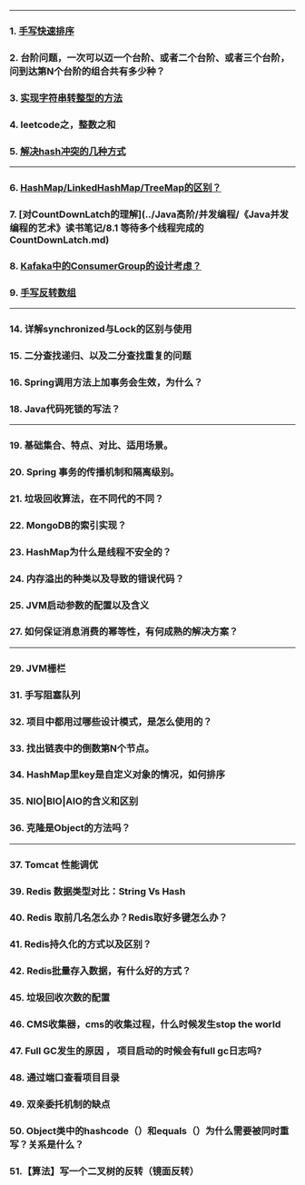 
<hr/>

### 1. [手写快速排序](../java基础/基础算法/快速排序.md)

### 2. 台阶问题，一次可以迈一个台阶、或者二个台阶、或者三个台阶，问到达第N个台阶的组合共有多少种？

### 3. [实现字符串转整型的方法](../Java基础/基础算法/字符串转数字.md)

### 4. leetcode之，整数之和

### 5. [解决hash冲突的几种方式](集合篇.md)


<hr/>

### 6. [HashMap/LinkedHashMap/TreeMap的区别？](../集合/HashMap,LinkedHashMap,TreeMap的区别.md)

### 7. [对CountDownLatch的理解](../Java高阶/并发编程/《Java并发编程的艺术》读书笔记/8.1 等待多个线程完成的CountDownLatch.md)

### 8. [Kafaka中的ConsumerGroup的设计考虑？](http://www.aboutyun.com/thread-9341-1-1.html)

### 9. [手写反转数组](../Java基础/基础算法/反转数组.md)

<hr/>



### 14. 详解synchronized与Lock的区别与使用

### 15. 二分查找递归、以及二分查找重复的问题

### 16. Spring调用方法上加事务会生效，为什么？



### 18. Java代码死锁的写法？

<hr/>

### 19. 基础集合、特点、对比、适用场景。

### 20. Spring 事务的传播机制和隔离级别。

### 21. 垃圾回收算法，在不同代的不同？

### 22. MongoDB的索引实现？

### 23. HashMap为什么是线程不安全的？

### 24. 内存溢出的种类以及导致的错误代码？

### 25. JVM启动参数的配置以及含义



### 27. 如何保证消息消费的幂等性，有何成熟的解决方案？

<hr/>

### 29. JVM栅栏

### 31. 手写阻塞队列

### 32. 项目中都用过哪些设计模式，是怎么使用的？

### 33. 找出链表中的倒数第N个节点。

### 34. HashMap里key是自定义对象的情况，如何排序

### 35. NIO|BIO|AIO的含义和区别

### 36. 克隆是Object的方法吗？

<hr/>

### 37. Tomcat 性能调优

### 39. Redis 数据类型对比：String Vs Hash

### 40. Redis 取前几名怎么办？Redis取好多键怎么办？

### 41. Redis持久化的方式以及区别？

### 42. Redis批量存入数据，有什么好的方式？

### 45. 垃圾回收次数的配置

### 46. CMS收集器，cms的收集过程，什么时候发生stop the world

### 47. Full GC发生的原因 ， 项目启动的时候会有full gc日志吗?

### 48. 通过端口查看项目目录

### 49. 双亲委托机制的缺点

### 50. Object类中的hashcode（）和equals（）为什么需要被同时重写？关系是什么？

### 51.【算法】写一个二叉树的反转（镜面反转）
